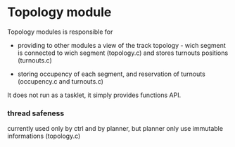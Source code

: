#  Topology module

Topology modules is responsible for

- providing to other modules a view of the track topology - wich segment is connected to wich segment
(topology.c) and stores turnouts positions (turnouts.c)

- storing occupency of each segment, and reservation of turnouts
(occupency.c and turnouts.c)

It does not run as a tasklet, it simply provides functions API. 

### thread safeness

currently used only by ctrl and by planner, but planner only use immutable informations (topology.c)
